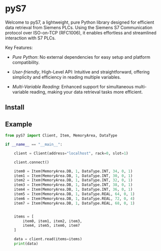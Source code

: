 # pyS7

Welcome to pyS7, a lightweight, pure Python library designed for efficient data retrieval from Siemens PLCs. Using the Siemens S7 Communication protocol over ISO-on-TCP (RFC1006), it enables effortless and streamlined interaction with S7 PLCs.

Key Features:

* *Pure Python*: No external dependencies for easy setup and platform compatibility.

* *User-friendly*, High-Level API: Intuitive and straightforward, offering simplicity and efficiency in reading multiple variables.

* *Multi-Variable Reading*: Enhanced support for simultaneous multi-variable reading, making your data retrieval tasks more efficient.

## Install

## Example

```python
from pyS7 import Client, Item, MemoryArea, DataType

if __name__ == "__main__":

    client = Client(address="localhost", rack=0, slot=1)

    client.connect()

    item0 = Item(MemoryArea.DB, 1, DataType.INT, 34, 0, 1)
    item1 = Item(MemoryArea.DB, 1, DataType.INT, 30, 0, 1)
    item2 = Item(MemoryArea.DB, 1, DataType.INT, 32, 0, 1)
    item3 = Item(MemoryArea.DB, 1, DataType.INT, 38, 0, 1)
    item4 = Item(MemoryArea.DB, 1, DataType.INT, 36, 0, 1)
    item5 = Item(MemoryArea.DB, 1, DataType.REAL, 64, 0, 1)
    item6 = Item(MemoryArea.DB, 1, DataType.REAL, 72, 0, 4)
    item7 = Item(MemoryArea.DB, 1, DataType.REAL, 68, 0, 1)


    items = [
        item0, item1, item2, item3, 
        item4, item5, item6, item7
    ]

    data = client.read(items=items)
    print(data)
```
